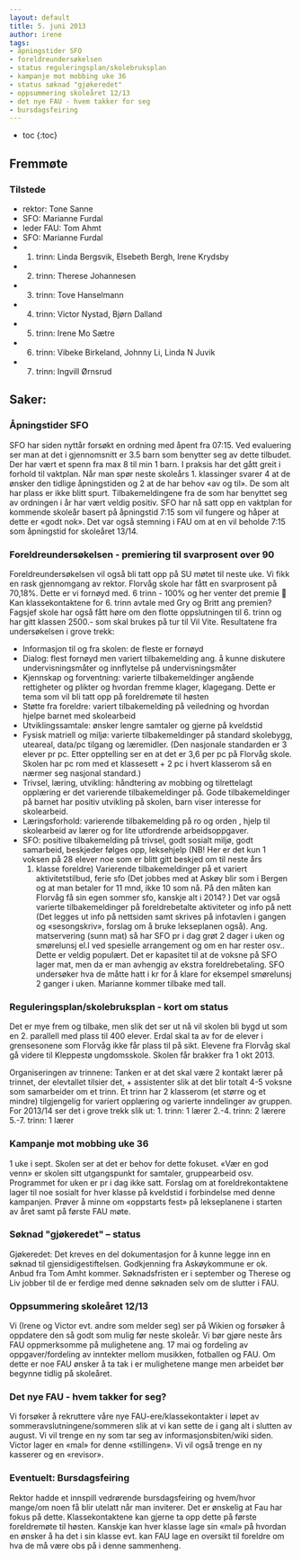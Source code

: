 ```yaml
---
layout: default
title: 5. juni 2013
author: irene
tags:
- åpningstider SFO
- foreldreundersøkelsen
- status reguleringsplan/skolebruksplan
- kampanje mot mobbing uke 36
- status søknad "gjøkeredet"
- oppsummering skoleåret 12/13
- det nye FAU - hvem takker for seg
- bursdagsfeiring
---
```



* toc
{:toc}

Fremmøte
--------

### Tilstede

-   rektor: Tone Sanne
-   SFO: Marianne Furdal
-   leder FAU: Tom Ahmt
-   SFO: Marianne Furdal
-   1. trinn: Linda Bergsvik, Elsebeth Bergh, Irene Krydsby
-   2. trinn: Therese Johannesen
-   3. trinn: Tove Hanselmann
-   4. trinn: Victor Nystad, Bjørn Dalland
-   5. trinn: Irene Mo Sætre
-   6. trinn: Vibeke Birkeland, Johnny Li, Linda N Juvik
-   7. trinn: Ingvill Ørnsrud

Saker:
------

### Åpningstider SFO

SFO har siden nyttår forsøkt en ordning med åpent fra 07:15. Ved
evaluering ser man at det i gjennomsnitt er 3.5 barn som benytter seg av
dette tilbudet. Der har vært et spenn fra max 8 til min 1 barn. I
praksis har det gått greit i forhold til vaktplan. Når man spør neste
skoleårs 1. klassinger svarer 4 at de ønsker den tidlige åpningstiden og
2 at de har behov «av og til». De som alt har plass er ikke blitt spurt.
Tilbakemeldingene fra de som har benyttet seg av ordningen i år har vært
veldig positiv. SFO har nå satt opp en vaktplan for kommende skoleår
basert på åpningstid 7:15 som vil fungere og håper at dette er «godt
nok». Det var også stemning i FAU om at en vil beholde 7:15 som
åpningstid for skoleåret 13/14.

### Foreldreundersøkelsen - premiering til svarprosent over 90

Foreldreundersøkelsen vil også bli tatt opp på SU møtet til neste uke.
Vi fikk en rask gjennomgang av rektor. Florvåg skole har fått en
svarprosent på 70,18%. Dette er vi fornøyd med. 6 trinn - 100% og her
venter det premie  Kan klassekontaktene for 6. trinn avtale med Gry og
Britt ang premien? Fagsjef skole har også fått høre om den flotte
oppslutningen til 6. trinn og har gitt klassen 2500.- som skal brukes på
tur til Vil Vite. Resultatene fra undersøkelsen i grove trekk:

-   Informasjon til og fra skolen: de fleste er fornøyd
-   Dialog: flest fornøyd men variert tilbakemelding ang. å kunne
    diskutere undervisningsmåter og innflytelse på undervisningsmåter
-   Kjennskap og forventning: varierte tilbakemeldinger angående
    rettigheter og plikter og hvordan fremme klager, klagegang. Dette er
    tema som vil bli tatt opp på foreldremøte til høsten
-   Støtte fra foreldre: variert tilbakemelding på veiledning og hvordan
    hjelpe barnet med skolearbeid
-   Utviklingssamtale: ønsker lengre samtaler og gjerne på kveldstid
-   Fysisk matriell og miljø: varierte tilbakemeldinger på standard
    skolebygg, uteareal, data/pc tilgang og læremidler. (Den nasjonale
    standarden er 3 elever pr pc. Etter opptelling ser en at det er 3,6
    per pc på Florvåg skole. Skolen har pc rom med et klassesett + 2 pc
    i hvert klasserom så en nærmer seg nasjonal standard.)
-   Trivsel, læring, utvikling: håndtering av mobbing og tilrettelagt
    opplæring er det varierende tilbakemeldinger på. Gode
    tilbakemeldinger på barnet har positiv utvikling på skolen, barn
    viser interesse for skolearbeid.
-   Læringsforhold: varierende tilbakemelding på ro og orden , hjelp til
    skolearbeid av lærer og for lite utfordrende arbeidsoppgaver.
-   SFO: positive tilbakemelding på trivsel, godt sosialt miljø, godt
    samarbeid, beskjeder følges opp, leksehjelp (NB! Her er det kun 1
    voksen på 28 elever noe som er blitt gitt beskjed om til neste års
    1. klasse foreldre) Varierende tilbakemeldinger på et variert
    aktivitetstilbud, ferie sfo (Det jobbes med at Askøy blir som i
    Bergen og at man betaler for 11 mnd, ikke 10 som nå. På den måten
    kan Florvåg få sin egen sommer sfo, kanskje alt i 2014? ) Det var
    også varierte tilbakemeldinger på foreldrebetalte aktiviteter og
    info på nett (Det legges ut info på nettsiden samt skrives på
    infotavlen i gangen og «sesongskriv», forslag om å bruke lekseplanen
    også). Ang. matservering (sunn mat) så har SFO pr i dag grøt 2 dager
    i uken og smørelunsj el.l ved spesielle arrangement og om en har
    rester osv.. Dette er veldig populært. Det er kapasitet til at de
    voksne på SFO lager mat, men da er man avhengig av ekstra
    foreldrebetaling. SFO undersøker hva de måtte hatt i kr for å klare
    for eksempel smørelunsj 2 ganger i uken. Marianne kommer tilbake med
    tall.

### Reguleringsplan/skolebruksplan - kort om status

Det er mye frem og tilbake, men slik det ser ut nå vil skolen bli bygd
ut som en 2. parallell med plass til 400 elever. Erdal skal ta av for de
elever i grensesonene som Florvåg ikke får plass til på sikt. Elevene
fra Florvåg skal gå videre til Kleppestø ungdomsskole. Skolen får
brakker fra 1 okt 2013.

Organiseringen av trinnene: Tanken er at det skal være 2 kontakt lærer
på trinnet, der elevtallet tilsier det, + assistenter slik at det blir
totalt 4-5 voksne som samarbeider om et trinn. Et trinn har 2 klasserom
(et større og et mindre) tilgjengelig for variert opplæring og varierte
inndelinger av gruppen. For 2013/14 ser det i grove trekk slik ut: 1.
trinn: 1 lærer 2.-4. trinn: 2 lærere 5.-7. trinn: 1 lærer

### Kampanje mot mobbing uke 36

1 uke i sept. Skolen ser at det er behov for dette fokuset. «Vær en god
venn» er skolen sitt utgangspunkt for samtaler, gruppearbeid osv.
Programmet for uken er pr i dag ikke satt. Forslag om at
foreldrekontaktene lager til noe sosialt for hver klasse på kveldstid i
forbindelse med denne kampanjen. Prøver å minne om «oppstarts fest» på
lekseplanene i starten av året samt på første FAU møte.

### Søknad "gjøkeredet" – status

Gjøkeredet: Det kreves en del dokumentasjon for å kunne legge inn en
søknad til gjensidigestiftelsen. Godkjenning fra Askøykommune er ok.
Anbud fra Tom Amht kommer. Søknadsfristen er i september og Therese og
Liv jobber til de er ferdige med denne søknaden selv om de slutter i
FAU.

### Oppsummering skoleåret 12/13

Vi (Irene og Victor evt. andre som melder seg) ser på Wikien og forsøker
å oppdatere den så godt som mulig før neste skoleår. Vi bør gjøre neste
års FAU oppmerksomme på mulighetene ang. 17 mai og fordeling av
oppgaver/fordeling av inntekter mellom musikken, fotballen og FAU. Om
dette er noe FAU ønsker å ta tak i er mulighetene mange men arbeidet bør
begynne tidlig på skoleåret.

### Det nye FAU - hvem takker for seg?

Vi forsøker å rekruttere våre nye FAU-ere/klassekontakter i løpet av
sommeravslutningene/sommeren slik at vi kan sette de i gang alt i
slutten av august. Vi vil trenge en ny som tar seg av
informasjonsbiten/wiki siden. Victor lager en «mal» for denne
«stillingen». Vi vil også trenge en ny kasserer og en «revisor».

### Eventuelt: Bursdagsfeiring

Rektor hadde et innspill vedrørende bursdagsfeiring og hvem/hvor
mange/om noen få blir utelatt når man inviterer. Det er ønskelig at Fau
har fokus på dette. Klassekontaktene kan gjerne ta opp dette på første
foreldremøte til høsten. Kanskje kan hver klasse lage sin «mal» på
hvordan en ønsker å ha det i sin klasse evt. kan FAU lage en oversikt
til foreldre om hva de må være obs på i denne sammenheng.